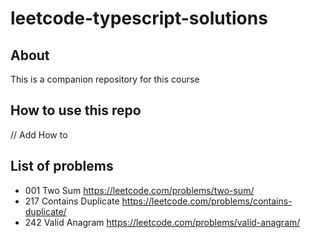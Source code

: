 # leetcode-typescript-solutions

## About

This is a companion repository for this course

## How to use this repo

// Add How to

## List of problems 

 - 001 Two Sum https://leetcode.com/problems/two-sum/
 - 217 Contains Duplicate https://leetcode.com/problems/contains-duplicate/
 - 242 Valid Anagram https://leetcode.com/problems/valid-anagram/
 